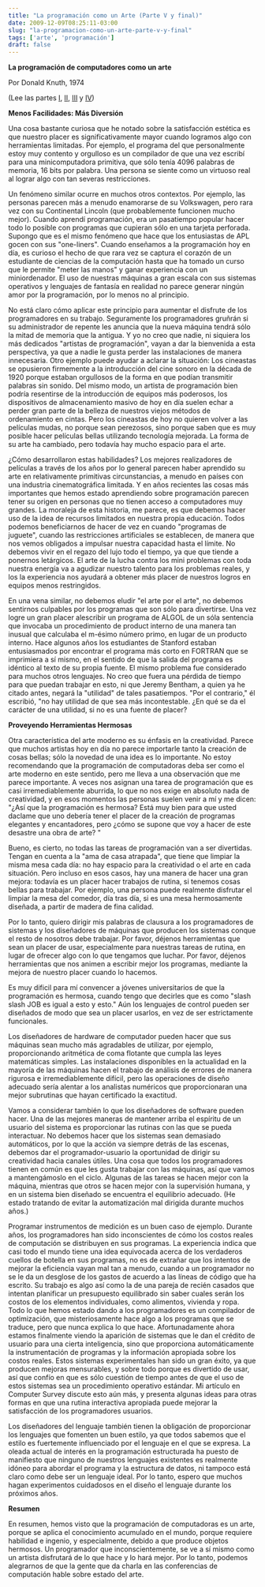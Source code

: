 ```yaml
---
title: "La programación como un Arte (Parte V y final)"
date: 2009-12-09T08:25:11-03:00
slug: "la-programacion-como-un-arte-parte-v-y-final"
tags: ['arte', 'programación']
draft: false
---
```

 
**La programación de computadores como un arte**

Por Donald Knuth, 1974

(Lee las partes
[I](/2009/12/la-programacion-como-un-arte-parte-i.html),
[II](/2009/12/la-programacion-como-un-arte-parte-ii.html),
[III](/2009/12/la-programacion-como-un-arte-parte-iii.html)
y
[IV](/2009/12/la-programacion-como-un-arte-parte-iv.html))

**Menos Facilidades: Más Diversión**

Una cosa bastante curiosa que he notado sobre la satisfacción estética
es que nuestro placer es significativamente mayor cuando logramos algo
con herramientas limitadas. Por ejemplo, el programa del que
personalmente estoy muy contento y orgulloso es un compilador de que una
vez escribí para una minicomputadora primitiva, que sólo tenía 4096
palabras de memoria, 16 bits por palabra. Una persona se siente como un
virtuoso real al lograr algo con tan severas restricciones.

Un fenómeno similar ocurre en muchos otros contextos. Por ejemplo, las
personas parecen más a menudo enamorarse de su Volkswagen, pero rara vez
con su Continental Lincoln (que probablemente funcionen mucho mejor).
Cuando aprendí programación, era un pasatiempo popular hacer todo lo
posible con programas que cupieran sólo en una tarjeta perforada.
Supongo que es el mismo fenómeno que hace que los entusiastas de APL
gocen con sus \"one-liners\". Cuando enseñamos a la programación hoy en
día, es curioso el hecho de que rara vez se captura el corazón de un
estudiante de ciencias de la computación hasta que ha tomado un curso
que le permite \"meter las manos\" y ganar experiencia con un
miniordenador. El uso de nuestras máquinas a gran escala con sus
sistemas operativos y lenguajes de fantasía en realidad no parece
generar ningún amor por la programación, por lo menos no al principio.

No está claro cómo aplicar este principio para aumentar el disfrute de
los programadores en su trabajo. Seguramente los programadores gruñrán
si su administrador de repente les anuncia que la nueva máquina tendrá
sólo la mitad de memoria que la antigua. Y yo no creo que nadie, ni
siquiera los más dedicados \"artistas de programación\", vayan a dar la
bienvenida a esta perspectiva, ya que a nadie le gusta perder las
instalaciones de manera innecesaria. Otro ejemplo puede ayudar a aclarar
la situación: Los cineastas se opusieron firmemente a la introducción
del cine sonoro en la década de 1920 porque estaban orgullosos de la
forma en que podían transmitir palabras sin sonido. Del mismo modo, un
artista de programación bien podría resentirse de la introducción de
equipos más poderosos, los dispositivos de almacenamiento masivo de hoy
en día suelen echar a perder gran parte de la belleza de nuestros viejos
métodos de ordenamiento en cintas. Pero los cineastas de hoy no quieren
volver a las películas mudas, no porque sean perezosos, sino porque
saben que es muy posible hacer películas bellas utilizando tecnología
mejorada. La forma de su arte ha cambiado, pero todavía hay mucho
espacio para el arte.

¿Cómo desarrollaron estas habilidades? Los mejores realizadores de
películas a través de los años por lo general parecen haber aprendido su
arte en relativamente primitivas circunstancias, a menudo en países con
una industria cinematográfica limitada. Y en años recientes las cosas
más importantes que hemos estado aprendiendo sobre programación parecen
tener su origen en personas que no tienen acceso a computadores muy
grandes. La moraleja de esta historia, me parece, es que debemos hacer
uso de la idea de recursos limitados en nuestra propia educación. Todos
podemos beneficiarnos de hacer de vez en cuando \"programas de
juguete\", cuando las restricciones artificiales se establecen, de
manera que nos vemos obligados a impulsar nuestra capacidad hasta el
límite. No debemos vivir en el regazo del lujo todo el tiempo, ya que
que tiende a ponernos letárgicos. El arte de la lucha contra los mini
problemas con toda nuestra energía va a agudizar nuestro talento para
los problemas reales, y los la experiencia nos ayudará a obtener más
placer de nuestros logros en equipos menos restringidos.

En una vena similar, no debemos eludir \"el arte por el arte\", no
debemos sentirnos culpables por los programas que son sólo para
divertirse. Una vez logre un gran placer alescribir un programa de ALGOL
de un sóla sentencia que invocaba un procedimiento de product interno de
una manera tan inusual que calculaba el m-ésimo número primo, en lugar
de un producto interno. Hace algunos años los estudiantes de Stanford
estaban entusiasmados por encontrar el programa más corto en FORTRAN que
se imprimiera a sí mismo, en el sentido de que la salida del programa es
idéntico al texto de su propia fuente. El mismo problema fue considerado
para muchos otros lenguajes. No creo que fuera una pérdida de tiempo
para que puedan trabajar en esto, ni que Jeremy Bentham, a quien ya he
citado antes, negará la \"utilidad\" de tales pasatiempos. \"Por el
contrario,\" él escribió, \"no hay utilidad de que sea más
incontestable. ¿En qué se da el carácter de una utilidad, si no es una
fuente de placer?

**Proveyendo Herramientas Hermosas**

Otra característica del arte moderno es su énfasis en la creatividad.
Parece que muchos artistas hoy en día no parece importarle tanto la
creación de cosas bellas; sólo la novedad de una idea es lo importante.
No estoy recomendando que la programación de computadoras deba ser como
el arte moderno en este sentido, pero me lleva a una observación que me
parece importante. A veces nos asignan una tarea de programación que es
casi irremediablemente aburrida, lo que no nos exige en absoluto nada de
creatividad, y en esos momentos las personas suelen venir a mí y me
dicen: \"¿Así que la programación es hermosa? Está muy bien para que
usted daclame que uno debería tener el placer de la creación de
programas elegantes y encantadores, pero ¿cómo se supone que voy a hacer
de este desastre una obra de arte? \"

Bueno, es cierto, no todas las tareas de programación van a ser
divertidas. Tengan en cuenta a la \"ama de casa atrapada\", que tiene
que limpiar la misma mesa cada día: no hay espacio para la creatividad o
el arte en cada situación. Pero incluso en esos casos, hay una manera de
hacer una gran mejora: todavía es un placer hacer trabajos de rutina, si
tenemos cosas bellas para trabajar. Por ejemplo, una persona puede
realmente disfrutar el limpiar la mesa del comedor, día tras día, si es
una mesa hermosamente diseñada, a partir de madera de fina calidad.

Por lo tanto, quiero dirigir mis palabras de clausura a los
programadores de sistemas y los diseñadores de máquinas que producen los
sistemas conque el resto de nosotros debe trabajar. Por favor, déjenos
herramientas que sean un placer de usar, especialmente para nuestras
tareas de rutina, en lugar de ofrecer algo con lo que tengamos que
luchar. Por favor, déjenos herramientas que nos animen a escribir mejor
los programas, mediante la mejora de nuestro placer cuando lo hacemos.

Es muy dificil para mí convencer a jóvenes universitarios de que la
programación es hermosa, cuando tengo que decirles que es como \"slash
slash JOB es igual a esto y esto.\" Aún los lenguajes de control pueden
ser diseñados de modo que sea un placer usarlos, en vez de ser
estrictamente funcionales.

Los diseñadores de hardware de computador pueden hacer que sus máquinas
sean mucho más agradables de utilizar, por ejemplo, proporcionando
aritmética de coma flotante que cumpla las leyes matemáticas simples.
Las instalaciones disponibles en la actualidad en la mayoría de las
máquinas hacen el trabajo de análisis de errores de manera rigurosa e
irremediablemente difícil, pero las operaciones de diseño adecuado sería
alentar a los analistas numéricos que proporcionaran una mejor
subrutinas que hayan certificado la exactitud.

Vamos a considerar también lo que los diseñadores de software pueden
hacer. Una de las mejores maneras de mantener arriba el espíritu de un
usuario del sistema es proporcionar las rutinas con las que se pueda
interactuar. No debemos hacer que los sistemas sean demasiado
automáticos, por lo que la acción va siempre detrás de las escenas,
debemos dar el programador-usuario la oportunidad de dirigir su
creatividad hacia canales útiles. Una cosa que todos los programadores
tienen en común es que les gusta trabajar con las máquinas, así que
vamos a mantengámoslo en el ciclo. Algunas de las tareas se hacen mejor
con la máquina, mientras que otros se hacen mejor con la supervisión
humana, y en un sistema bien diseñado se encuentra el equilibrio
adecuado. (He estado tratando de evitar la automatización mal dirigida
durante muchos años.)

Programar instrumentos de medición es un buen caso de ejemplo. Durante
años, los programadores han sido inconscientes de cómo los costos reales
de computación se distribuyen en sus programas. La experiencia indica
que casi todo el mundo tiene una idea equivocada acerca de los
verdaderos cuellos de botella en sus programas, no es de extrañar que
los intentos de mejorar la eficiencia vayan mal tan a menudo, cuando a
un programador no se le da un desglose de los gastos de acuerdo a las
líneas de código que ha escrito. Su trabajo es algo así como la de una
pareja de recién casados que intentan planificar un presupuesto
equilibrado sin saber cuales serán los costos de los elementos
individuales, como alimentos, vivienda y ropa. Todo lo que hemos estado
dando a los programadores es un compilador de optimización, que
misteriosamente hace algo a los programas que se traduce, pero que nunca
explica lo que hace. Afortunadamente ahora estamos finalmente viendo la
aparición de sistemas que le dan el crédito de usuario para una cierta
inteligencia, sino que proporciona automáticamente la instrumentación de
programas y la información apropiada sobre los costos reales. Estos
sistemas experimentales han sido un gran éxito, ya que producen mejoras
mensurables, y sobre todo porque es divertido de usar, así que confío en
que es sólo cuestión de tiempo antes de que el uso de estos sistemas sea
un procedimiento operativo estándar. Mi artículo en Computer Survey
discute esto aún más, y presenta algunas ideas para otras formas en que
una rutina interactiva apropiada puede mejorar la satisfacción de los
programadores usuarios.

Los diseñadores del lenguaje también tienen la obligación de
proporcionar los lenguajes que fomenten un buen estilo, ya que todos
sabemos que el estilo es fuertemente influenciado por el lenguaje en el
que se expresa. La oleada actual de interés en la programación
estructurada ha puesto de manifiesto que ninguno de nuestros lenguajes
existentes es realmente idóneo para abordar el programa y la estructura
de datos, ni tampoco está claro como debe ser un lenguaje ideal. Por lo
tanto, espero que muchos hagan experimentos cuidadosos en el diseño el
lenguaje durante los próximos años.

**Resumen**

En resumen, hemos visto que la programación de computadoras es un arte,
porque se aplica el conocimiento acumulado en el mundo, porque requiere
habilidad e ingenio, y especialmente, debido a que produce objetos
hermosos. Un programador que inconscientemente, se ve a sí mismo como un
artista disfrutará de lo que hace y lo hará mejor. Por lo tanto, podemos
alegrarnos de que la gente que da charla en las conferencias de
computación hable sobre estado del arte.
